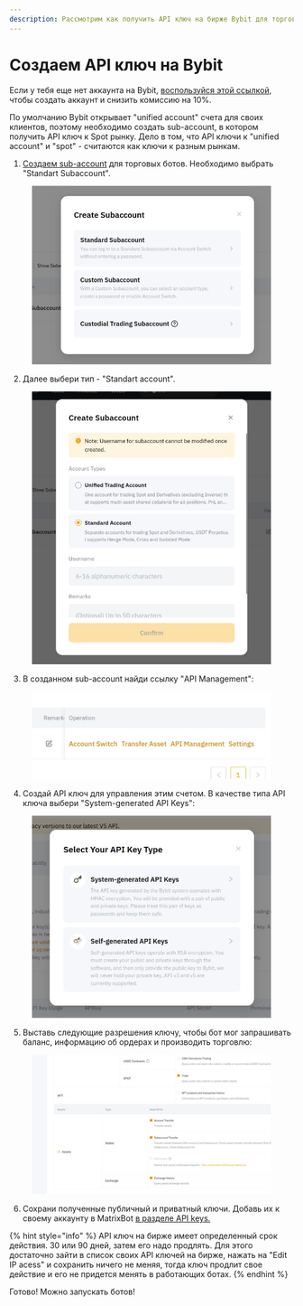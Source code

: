 ```yaml
---
description: Рассмотрим как получить API ключ на бирже Bybit для торговле на Spot рынке.
---
```


# Создаем API ключ на Bybit

Если у тебя еще нет аккаунта на Bybit, [воспользуйся этой ссылкой](https://get.matrixbot.io/share-profit/bybit), чтобы создать аккаунт и снизить комиссию на 10%.

По умолчанию Bybit открывает "unified account" счета для своих клиентов, поэтому необходимо создать sub-account, в котором получить API ключ к Spot рынку. Дело в том, что API ключи к "unified account" и "spot" - считаются как ключи к разным рынкам.

1. [Создаем sub-account](https://www.bybit.com/app/user/sub-account) для торговых ботов. Необходимо выбрать "Standart Subaccount".

<figure><img src="../.gitbook/assets/bybit_1.jpg" alt=""><figcaption></figcaption></figure>

2. Далее выбери тип - "Standart account".

<figure><img src="../.gitbook/assets/bybit_2.jpg" alt=""><figcaption></figcaption></figure>

3. В созданном sub-account найди ссылку "API Management":

<figure><img src="../.gitbook/assets/bybit_3.jpg" alt=""><figcaption></figcaption></figure>

4. Создай API ключ для управления этим счетом. В качестве типа API ключа выбери "System-generated API Keys":

<figure><img src="../.gitbook/assets/bybit_4.jpg" alt=""><figcaption></figcaption></figure>

5. Выставь следующие разрешения ключу, чтобы бот мог запрашивать баланс, информацию об ордерах и производить торговлю:

<figure><img src="../.gitbook/assets/bybit_5.jpg" alt=""><figcaption></figcaption></figure>

6. Сохрани полученные публичный и приватный ключи. Добавь их к своему аккаунту в MatrixBot [в разделе API keys.](https://matrixbot.io/apikeys)

{% hint style="info" %}
API ключ на бирже имеет определенный срок действия. 30 или 90 дней, затем его надо продлять. Для этого достаточно зайти в список своих API ключей на бирже, нажать на "Edit IP acess" и сохранить ничего не меняя, тогда ключ продлит свое действие и его не придется менять в работающих ботах.
{% endhint %}

Готово! Можно запускать ботов!
